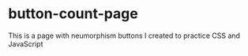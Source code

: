 # button-count-page
This is a page with neumorphism buttons I created to practice CSS and JavaScript
